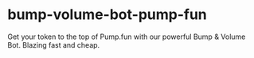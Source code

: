 # bump-volume-bot-pump-fun
Get your token to the top of Pump.fun with our powerful Bump &amp; Volume Bot. Blazing fast and cheap.
